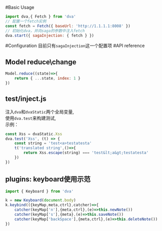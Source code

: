 #Basic Usage

```javascript
import dva,{ Fetch } from 'dva'
// 配置一个fetch实例
const fetch = Fetch({ baseUrl: 'http://1.1.1.1:8008' })
// 初始化dva，并向saga的参数中注入fetch
dva.start({ sagaInjection: { fetch } })
```
#Configuration
目前只有`sagaInjection`这一个配置项
#API reference
## Model reduce\change

```javascript
Model.reduce((state)=>{
    return { ...state, index: 1 }
})
```   

## test/inject.js
注入`dva`和`dvaStatic`两个全局变量,  
使用`dva.test`来构建测试,  
示例：  

```javascript
const Xss = dvaStatic.Xss
dva.test('Xss', (t) => {
    const string = 'test<a>testatesta'
    t('translated string',()=>{
        return Xss.escape(string) === 'test&lt;a&gt;testatesta' 
    })
})
```

## plugins: keyboard使用示范
```javascript
import { Keyboard } from 'dva'

k = new Keyboard(document.body)
k.keybind(({keyMap,meta,ctrl},catcher)=>{
    catcher(keyMap['n'],{meta,ctrl},(e)=>this.newNote())
    catcher(keyMap['s'],{meta},(e)=>this.saveNote())
    catcher(keyMap['backSpace'],{meta,ctrl},(e)=>this.deleteNote())
})
```
